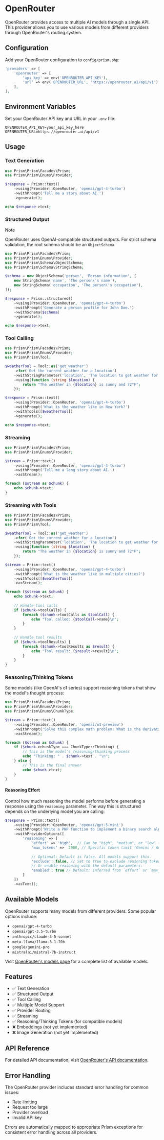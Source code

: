 # OpenRouter

OpenRouter provides access to multiple AI models through a single API. This provider allows you to use various models from different providers through OpenRouter's routing system.

## Configuration

Add your OpenRouter configuration to `config/prism.php`:

```php
'providers' => [
    'openrouter' => [
        'api_key' => env('OPENROUTER_API_KEY'),
        'url' => env('OPENROUTER_URL', 'https://openrouter.ai/api/v1'),
    ],
],
```

## Environment Variables

Set your OpenRouter API key and URL in your `.env` file:

```env
OPENROUTER_API_KEY=your_api_key_here
OPENROUTER_URL=https://openrouter.ai/api/v1
```

## Usage

### Text Generation

```php
use Prism\Prism\Facades\Prism;
use Prism\Prism\Enums\Provider;

$response = Prism::text()
    ->using(Provider::OpenRouter, 'openai/gpt-4-turbo')
    ->withPrompt('Tell me a story about AI.')
    ->generate();

echo $response->text;
```

### Structured Output

> [!NOTE]
> OpenRouter uses OpenAI-compatible structured outputs. For strict schema validation, the root schema should be an `ObjectSchema`.

```php
use Prism\Prism\Facades\Prism;
use Prism\Prism\Enums\Provider;
use Prism\Prism\Schema\ObjectSchema;
use Prism\Prism\Schema\StringSchema;

$schema = new ObjectSchema('person', 'Person information', [
    new StringSchema('name', 'The person\'s name'),
    new StringSchema('occupation', 'The person\'s occupation'),
]);

$response = Prism::structured()
    ->using(Provider::OpenRouter, 'openai/gpt-4-turbo')
    ->withPrompt('Generate a person profile for John Doe.')
    ->withSchema($schema)
    ->generate();

echo $response->text;
```

### Tool Calling

```php
use Prism\Prism\Facades\Prism;
use Prism\Prism\Enums\Provider;
use Prism\Prism\Tool;

$weatherTool = Tool::as('get_weather')
    ->for('Get the current weather for a location')
    ->withStringParameter('location', 'The location to get weather for')
    ->using(function (string $location) {
        return "The weather in {$location} is sunny and 72°F";
    });

$response = Prism::text()
    ->using(Provider::OpenRouter, 'openai/gpt-4-turbo')
    ->withPrompt('What is the weather like in New York?')
    ->withTools([$weatherTool])
    ->generate();

echo $response->text;
```

### Streaming

```php
use Prism\Prism\Facades\Prism;
use Prism\Prism\Enums\Provider;

$stream = Prism::text()
    ->using(Provider::OpenRouter, 'openai/gpt-4-turbo')
    ->withPrompt('Tell me a long story about AI.')
    ->asStream();

foreach ($stream as $chunk) {
    echo $chunk->text;
}
```

### Streaming with Tools

```php
use Prism\Prism\Facades\Prism;
use Prism\Prism\Enums\Provider;
use Prism\Prism\Tool;

$weatherTool = Tool::as('get_weather')
    ->for('Get the current weather for a location')
    ->withStringParameter('location', 'The location to get weather for')
    ->using(function (string $location) {
        return "The weather in {$location} is sunny and 72°F";
    });

$stream = Prism::text()
    ->using(Provider::OpenRouter, 'openai/gpt-4-turbo')
    ->withPrompt('What is the weather like in multiple cities?')
    ->withTools([$weatherTool])
    ->asStream();

foreach ($stream as $chunk) {
    echo $chunk->text;
    
    // Handle tool calls
    if ($chunk->toolCalls) {
        foreach ($chunk->toolCalls as $toolCall) {
            echo "Tool called: {$toolCall->name}\n";
        }
    }
    
    // Handle tool results
    if ($chunk->toolResults) {
        foreach ($chunk->toolResults as $result) {
            echo "Tool result: {$result->result}\n";
        }
    }
}
```

### Reasoning/Thinking Tokens

Some models (like OpenAI's o1 series) support reasoning tokens that show the model's thought process:

```php
use Prism\Prism\Facades\Prism;
use Prism\Prism\Enums\Provider;
use Prism\Prism\Enums\ChunkType;

$stream = Prism::text()
    ->using(Provider::OpenRouter, 'openai/o1-preview')
    ->withPrompt('Solve this complex math problem: What is the derivative of x^3 + 2x^2 - 5x + 1?')
    ->asStream();

foreach ($stream as $chunk) {
    if ($chunk->chunkType === ChunkType::Thinking) {
        // This is the model's reasoning/thinking process
        echo "Thinking: " . $chunk->text . "\n";
    } else {
        // This is the final answer
        echo $chunk->text;
    }
}
```

#### Reasoning Effort

Control how much reasoning the model performs before generating a response using the `reasoning` parameter. The way this is structured depends on the underlying model you are calling:

```php
$response = Prism::text()
    ->using(Provider::OpenRouter, 'openai/gpt-5-mini')
    ->withPrompt('Write a PHP function to implement a binary search algorithm with proper error handling')
    ->withProviderOptions([
        'reasoning' => [
            'effort' => 'high',  // Can be "high", "medium", or "low" (OpenAI-style)
            'max_tokens' =>  2000, // Specific token limit (Gemini / Anthropic-style)
            
            // Optional: Default is false. All models support this.
            'exclude': false, // Set to true to exclude reasoning tokens from response
            // Or enable reasoning with the default parameters:
            'enabled': true // Default: inferred from `effort` or `max_tokens`
        ]
    ])
    ->asText();
```

## Available Models

OpenRouter supports many models from different providers. Some popular options include:

- `openai/gpt-4-turbo`
- `openai/gpt-3.5-turbo`
- `anthropic/claude-3-5-sonnet`
- `meta-llama/llama-3.1-70b`
- `google/gemini-pro`
- `mistralai/mistral-7b-instruct`

Visit [OpenRouter's models page](https://openrouter.ai/models) for a complete list of available models.

## Features

- ✅ Text Generation
- ✅ Structured Output
- ✅ Tool Calling
- ✅ Multiple Model Support
- ✅ Provider Routing
- ✅ Streaming
- ✅ Reasoning/Thinking Tokens (for compatible models)
- ❌ Embeddings (not yet implemented)
- ❌ Image Generation (not yet implemented)

## API Reference

For detailed API documentation, visit [OpenRouter's API documentation](https://openrouter.ai/docs/api-reference/chat-completion).

## Error Handling

The OpenRouter provider includes standard error handling for common issues:

- Rate limiting
- Request too large
- Provider overload
- Invalid API key

Errors are automatically mapped to appropriate Prism exceptions for consistent error handling across all providers. 
